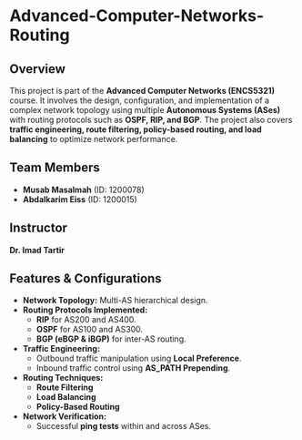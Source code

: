 # Advanced-Computer-Networks-Routing
## Overview
This project is part of the **Advanced Computer Networks (ENCS5321)** course. It involves the design, configuration, and implementation of a complex network topology using multiple **Autonomous Systems (ASes)** with routing protocols such as **OSPF, RIP, and BGP**. The project also covers **traffic engineering, route filtering, policy-based routing, and load balancing** to optimize network performance.

## Team Members
- **Musab Masalmah** (ID: 1200078)
- **Abdalkarim Eiss** (ID: 1200015)

## Instructor  
**Dr. Imad Tartir**  

## Features & Configurations
- **Network Topology:** Multi-AS hierarchical design.
- **Routing Protocols Implemented:**
  - **RIP** for AS200 and AS400.
  - **OSPF** for AS100 and AS300.
  - **BGP (eBGP & iBGP)** for inter-AS routing.
- **Traffic Engineering:**
  - Outbound traffic manipulation using **Local Preference**.
  - Inbound traffic control using **AS_PATH Prepending**.
- **Routing Techniques:**
  - **Route Filtering**
  - **Load Balancing**
  - **Policy-Based Routing**
- **Network Verification:**
  - Successful **ping tests** within and across ASes.
